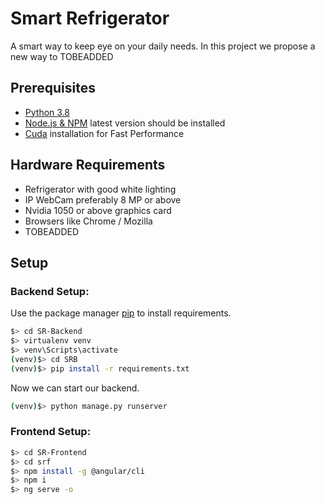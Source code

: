 # Smart Refrigerator

A smart way to keep eye on your daily needs. In this project we propose a new way to TOBEADDED

## Prerequisites

* [Python 3.8](https://www.python.org/downloads/release/python-380/) 
* [Node.js & NPM](https://www.npmjs.com/package/download) latest version should be installed
* [Cuda](https://towardsdatascience.com/installing-tensorflow-with-cuda-cudnn-and-gpu-support-on-windows-10-60693e46e781) installation for Fast Performance


## Hardware Requirements

* Refrigerator with good white lighting
* IP WebCam preferably 8 MP or above
* Nvidia 1050 or above graphics card
* Browsers like Chrome / Mozilla
* TOBEADDED

## Setup

### Backend Setup:

Use the package manager [pip](https://pip.pypa.io/en/stable/) to install requirements.

```bash
$> cd SR-Backend
$> virtualenv venv
$> venv\Scripts\activate
(venv)$> cd SRB
(venv)$> pip install -r requirements.txt
```
Now we can start our backend.

```bash
(venv)$> python manage.py runserver
```
### Frontend Setup:
```bash
$> cd SR-Frontend
$> cd srf
$> npm install -g @angular/cli
$> npm i
$> ng serve -o
```
